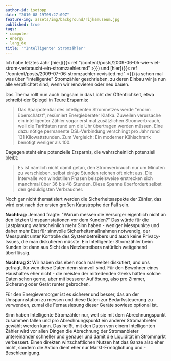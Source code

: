 ```yaml
---
author-id: isotopp
date: "2010-08-19T09:27:09Z"
feature-img: assets/img/background/rijksmuseum.jpg
published: true
tags:
- computer
- energy
- lang_de
title: '"Intelligente" Stromzähler'
---
```


Ich habe letztes Jahr 
[hier]({{< ref "/content/posts/2009-06-05-wie-viel-strom-verbraucht-ein-stromzaehler.md" >}})
und
[hier]({{< ref "/content/posts/2009-07-06-stromzaehler-revisited.md" >}})
ja schon mal was über "intelligente" Stromzähler geschrieben, zu deren Einbau wir ja nun alle verpflichtet sind, wenn wir renovieren oder neu bauen.

Das Thema rollt nun auch langsam in das Licht der Öffentlichkeit, etwa schreibt der Spiegel in [Teure Ersparnis](http://www.spiegel.de/spiegel/0,1518,711967,00.html):

> Das Sparpotential des intelligenten Stromnetzes werde "enorm überschätzt", resümiert Energieberater Klafka.
> Zuweilen verursache ein intelligenter Zähler sogar erst mal zusätzlichen Stromverbrauch, weil die Tarifdaten rund um die Uhr übertragen werden müssen. 
> Eine dazu nötige permanente DSL-Verbindung verschlingt pro Jahr rund 131 Kilowattstunden.
> Zum Vergleich: Ein moderner Kühlschrank benötigt weniger als 100.

Dagegen steht eine potenzielle Ersparnis, die wahrscheinlich potenziell bleibt: 

> Es ist nämlich nicht damit getan, den Stromverbrauch nur um Minuten zu verschieben, selbst einige Stunden reichen oft nicht aus.
> Die Intervalle von windstillen Phasen beispielsweise erstrecken sich manchmal über 36 bis 48 Stunden. 
> Diese Spanne überfordert selbst den geduldigsten Verbraucher.

Noch gar nicht thematisiert werden die Sicherheitsaspekte der Zähler, das wird erst nach der ersten großen Katastrophe der Fall sein.

**Nachtrag:** 
Jemand fragte: 
"Warum messen die Versorger eigentlich nicht an den letzten Umspannstationen vor dem Kunden?"
Das würde für die Lastplanung wahrscheinlich mehr Sinn haben - weniger Messpunkte und daher mehr Etat für
sinnvolle Sicherheitsmaßnahmen notwendig, der Messpunkt unter Kontrolle des Systembetreibers und auch keine Privacy-Issues, die man diskutieren müsste.
Ein Intelligenter Stromzähler beim Kunden ist dann aus Sicht des Netzbetreibers natürlich weitgehend überflüssig.

**Nachtrag 2:** 
Wir haben das eben noch mal weiter diskutiert, und uns gefragt, für wen diese Daten denn sinnvoll sind. 
Für den Bewohner eines Haushaltes eher nicht - die meisten der mitredenden Geeks hätten solche
Daten schon gerne, aber mit besserer Auflösung, also pro Zimmer, Sicherung oder Gerät runter gebrochen.

Für den Energieversorger ist es sicherer und besser, das an der Umspannstation zu messen und diese Daten zur Bedarfssteuerung zu verwenden, zumal die Fernauslesung dieser Geräte sowieso optional ist.

Sinn haben Intelligente Stromzähler nur, weil sie mit dem Abrechnungspunkt zusammen fallen und pro Abrechnungspunkt ein anderer Stromanbieter gewählt werden kann.
Das heißt, mit den Daten von einem Intelligenten Zähler wird vor allen Dingen die Abrechnung der Stromanbieter untereinander schneller und genauer und damit die Liquidität im Strommarkt verbessert. 
Einen direkten wirtschaftlichen Nutzen hat das Ganze also eher nicht, sondern die Aktion dient eher nur Markt-Ermöglichung und -Beschleunigung.
